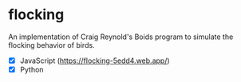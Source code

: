# flocking
An implementation of Craig Reynold's Boids program to simulate the flocking behavior of birds.


- [X] JavaScript (https://flocking-5edd4.web.app/)
- [X] Python
